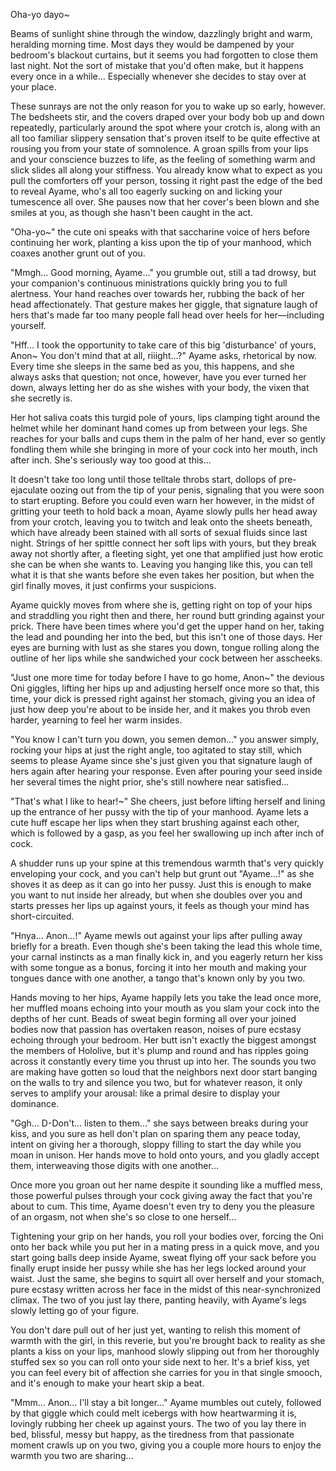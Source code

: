 Oha-yo dayo~

Beams of sunlight shine through the window, dazzlingly bright and warm, heralding morning time. Most days they would be dampened by your bedroom's blackout curtains, but it seems you had forgotten to close them last night. Not the sort of mistake that you'd often make, but it happens every once in a while... Especially whenever she decides to stay over at your place.

These sunrays are not the only reason for you to wake up so early, however. The bedsheets stir, and the covers draped over your body bob up and down repeatedly, particularly around the spot where your crotch is, along with an all too familiar slippery sensation that's proven itself to be quite effective at rousing you from your state of somnolence. A groan spills from your lips and your conscience buzzes to life, as the feeling of something warm and slick slides all along your stiffness. You already know what to expect as you pull the comforters off your person, tossing it right past the edge of the bed to reveal Ayame, who's all too eagerly sucking on and licking your tumescence all over. She pauses now that her cover's been blown and she smiles at you, as though she hasn't been caught in the act.

"Oha-yo~" the cute oni speaks with that saccharine voice of hers before continuing her work, planting a kiss upon the tip of your manhood, which coaxes another grunt out of you.

"Mmgh... Good morning, Ayame..." you grumble out, still a tad drowsy, but your companion's continuous ministrations quickly bring you to full alertness. Your hand reaches over towards her, rubbing the back of her head affectionately. That gesture makes her giggle, that signature laugh of hers that's made far too many people fall head over heels for her—including yourself.

"Hff... I took the opportunity to take care of this big 'disturbance' of yours, Anon~ You don't mind that at all, riiight...?" Ayame asks, rhetorical by now. Every time she sleeps in the same bed as you, this happens, and she always asks that question; not once, however, have you ever turned her down, always letting her do as she wishes with your body, the vixen that she secretly is.

Her hot saliva coats this turgid pole of yours, lips clamping tight around the helmet while her dominant hand comes up from between your legs. She reaches for your balls and cups them in the palm of her hand, ever so gently fondling them while she bringing in more of your cock into her mouth, inch after inch. She's seriously way too good at this...

It doesn't take too long until those telltale throbs start, dollops of pre-ejaculate oozing out from the tip of your penis, signaling that you were soon to start erupting. Before you could even warn her however, in the midst of gritting your teeth to hold back a moan, Ayame slowly pulls her head away from your crotch, leaving you to twitch and leak onto the sheets beneath, which have already been stained with all sorts of sexual fluids since last night. Strings of her spittle connect her soft lips with yours, but they break away not shortly after, a fleeting sight, yet one that amplified just how erotic she can be when she wants to. Leaving you hanging like this, you can tell what it is that she wants before she even takes her position, but when the girl finally moves, it just confirms your suspicions.

Ayame quickly moves from where she is, getting right on top of your hips and straddling you right then and there, her round butt grinding against your prick. There have been times where you'd get the upper hand on her, taking the lead and pounding her into the bed, but this isn't one of those days. Her eyes are burning with lust as she stares you down, tongue rolling along the outline of her lips while she sandwiched your cock between her asscheeks.

"Just one more time for today before I have to go home, Anon~" the devious Oni giggles, lifting her hips up and adjusting herself once more so that, this time, your dick is pressed right against her stomach, giving you an idea of just how deep you're about to be inside her, and it makes you throb even harder, yearning to feel her warm insides.

"You know I can't turn you down, you semen demon..." you answer simply, rocking your hips at just the right angle, too agitated to stay still, which seems to please Ayame since she's just given you that signature laugh of hers again after hearing your response. Even after pouring your seed inside her several times the night prior, she's still nowhere near satisfied...

"That's what I like to hear!~" She cheers, just before lifting herself and lining up the entrance of her pussy with the tip of your manhood. Ayame lets a cute huff escape her lips when they start brushing against each other, which is followed by a gasp, as you feel her swallowing up inch after inch of cock.

A shudder runs up your spine at this tremendous warmth that's very quickly enveloping your cock, and you can't help but grunt out "Ayame...!" as she shoves it as deep as it can go into her pussy. Just this is enough to make you want to nut inside her already, but when she doubles over you and starts presses her lips up against yours, it feels as though your mind has short-circuited.

"Hnya... Anon...!" Ayame mewls out against your lips after pulling away briefly for a breath. Even though she's been taking the lead this whole time, your carnal instincts as a man finally kick in, and you eagerly return her kiss with some tongue as a bonus, forcing it into her mouth and making your tongues dance with one another, a tango that's known only by you two.

Hands moving to her hips, Ayame happily lets you take the lead once more, her muffled moans echoing into your mouth as you slam your cock into the depths of her cunt. Beads of sweat begin forming all over your joined bodies now that passion has overtaken reason, noises of pure ecstasy echoing through your bedroom. Her butt isn't exactly the biggest amongst the members of Hololive, but it's plump and round and has ripples going across it constantly every time you thrust up into her. The sounds you two are making have gotten so loud that the neighbors next door start banging on the walls to try and silence you two, but for whatever reason, it only serves to amplify your arousal: like a primal desire to display your dominance.

"Ggh... D-Don't... listen to them..." she says between breaks during your kiss, and you sure as hell don't plan on sparing them any peace today, intent on giving her a thorough, sloppy filling to start the day while you moan in unison. Her hands move to hold onto yours, and you gladly accept them, interweaving those digits with one another...

Once more you groan out her name despite it sounding like a muffled mess, those powerful pulses through your cock giving away the fact that you're about to cum. This time, Ayame doesn't even try to deny you the pleasure of an orgasm, not when she's so close to one herself...

Tightening your grip on her hands, you roll your bodies over, forcing the Oni onto her back while you put her in a mating press in a quick move, and you start going balls deep inside Ayame, sweat flying off your sack before you finally erupt inside her pussy while she has her legs locked around your waist. Just the same, she begins to squirt all over herself and your stomach, pure ecstasy written across her face in the midst of this near-synchronized climax. The two of you just lay there, panting heavily, with Ayame's legs slowly letting go of your figure.

You don't dare pull out of her just yet, wanting to relish this moment of warmth with the girl, in this reverie, but you're brought back to reality as she plants a kiss on your lips, manhood slowly slipping out from her thoroughly stuffed sex so you can roll onto your side next to her. It's a brief kiss, yet you can feel every bit of affection she carries for you in that single smooch, and it's enough to make your heart skip a beat.

"Mmm... Anon... I'll stay a bit longer..." Ayame mumbles out cutely, followed by that giggle which could melt icebergs with how heartwarming it is, lovingly rubbing her cheek up against yours. The two of you lay there in bed, blissful, messy but happy, as the tiredness from that passionate moment crawls up on you two, giving you a couple more hours to enjoy the warmth you two are sharing...